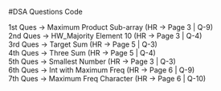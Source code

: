 #DSA Questions Code 

1st Ques -> Maximum Product Sub-array (HR -> Page 3 | Q-9) <br>
2nd Ques -> HW_Majority Element 10 (HR -> Page 3 | Q-4) <br>
3rd Ques -> Target Sum (HR -> Page 5 | Q-3) <br>
4th Ques -> Three Sum (HR -> Page 5 | Q-4) <br>
5th Ques -> Smallest Number (HR -> Page 3 | Q-3) <br>
6th Ques -> Int with Maximum Freq (HR -> Page 6 | Q-9) <br>
7th Ques -> Maximum Freq Character (HR -> Page 6 | Q-10) <br>
